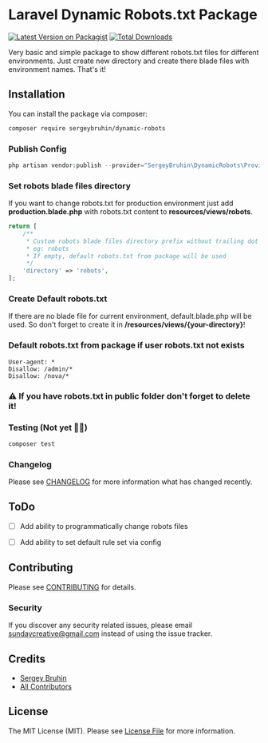 # Laravel Dynamic Robots.txt Package

[![Latest Version on Packagist](https://img.shields.io/packagist/v/sergeybruhin/dynamic-robots.svg?style=flat-square)](https://packagist.org/packages/sergeybruhin/dynamic-robots)
[![Total Downloads](https://img.shields.io/packagist/dt/sergeybruhin/dynamic-robots.svg?style=flat-square)](https://packagist.org/packages/sergeybruhin/dynamic-robots)

Very basic and simple package to show different robots.txt files for different environments. Just create new directory
and create there blade files with environment names. That's it!

## Installation

You can install the package via composer:

```bash
composer require sergeybruhin/dynamic-robots
```

### Publish Config

```php
php artisan vendor:publish --provider="SergeyBruhin\DynamicRobots\Providers\DynamicRobotsServiceProvider"
```


### Set robots blade files directory

If you want to change robots.txt for production environment just add **production.blade.php** with robots.txt content
to **resources/views/robots**.

```php
return [
    /**
     * Custom robots blade files directory prefix without trailing dot
     * eg: robots
     * If empty, default robots.txt from package will be used
     */
    'directory' => 'robots',
];
```


### Create Default robots.txt

If there are no blade file for current environment, default.blade.php will be used. 
So don't forget to create it in **/resources/views/{your-directory}**!

### Default robots.txt from package if user robots.txt not exists

```text
User-agent: *
Disallow: /admin/*
Disallow: /nova/*
```

### ⚠️ If you have robots.txt in public folder don't forget to delete it!



### Testing (Not yet 💁‍♂️)

```bash
composer test
```

### Changelog

Please see [CHANGELOG](CHANGELOG.md) for more information what has changed recently.

## ToDo

- [ ] Add ability to programmatically change robots files 
- [ ] Add ability to set default rule set via config 


## Contributing

Please see [CONTRIBUTING](CONTRIBUTING.md) for details.

### Security

If you discover any security related issues, please email sundaycreative@gmail.com instead of using the issue tracker.

## Credits

- [Sergey Bruhin](https://github.com/sergeybruhin)
- [All Contributors](../../contributors)

## License

The MIT License (MIT). Please see [License File](LICENSE.md) for more information.
